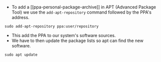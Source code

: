 - To add a [[ppa-personal-package-archive]] in APT (Advanced Package Tool) we use the `add-apt-repository` command followed by the PPA's address.

```
sudo add-apt-repository ppa:user/repository
```

- This add the PPA to our system's software sources.
- We have to then update the package lists so apt can find the new software.

```
sudo apt update
```